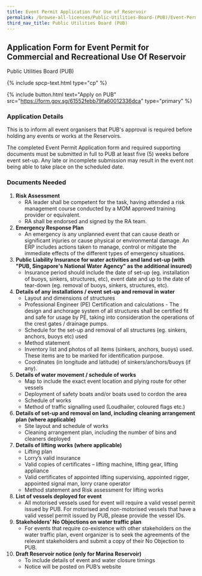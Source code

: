 ```yaml
---
title: Event Permit Application for Use of Reservoir
permalink: /browse-all-licences/Public-Utilities-Board-(PUB)/Event-Permit-Application-for-Use-of-Reservoir
third_nav_title: Public Utilities Board (PUB)
---
```


## Application Form for Event Permit for Commercial and Recreational Use Of Reservoir

Public Utilities Board (PUB)

{% include spcp-text.html type="cp" %}

{% include button.html text="Apply on PUB" src="https://form.gov.sg/61552febb79fa60012336dca" type="primary" %}

<H3>Application Details</H3>

This is to inform all event organisers that PUB's approval is required before holding any events or works at the Reservoirs.
        
The completed Event Permit Application form and required supporting documents must be submitted in full to PUB at least five (5) weeks before event set-up. Any late or incomplete submission may result in the event not being able to take place on the scheduled date.

<H3>Documents Needed</H3>

<ol>
    <li>
        <strong>Risk Assessment</strong>
        <ul>
            <li>RA leader shall be competent for the task, having attended a risk management course conducted by a MOM approved training provider or equivalent.</li>
            <li>RA shall be endorsed and signed by the RA team.</li>
        </ul>
    </li>
    <li>
        <strong>Emergency Response Plan</strong>
        <ul>
            <li>An emergency is any unplanned event that can cause death or significant injuries or cause physical or environmental damage. An ERP includes actions taken to manage, control or mitigate the immediate effects of the different types of emergency situations.</li>
        </ul>
    </li>
    <li>
        <strong>Public Liability Insurance for water activities and land set-up (with "PUB, Singapore's National Water Agency" as the additional insured)</strong>
        <ul>
            <li>Insurance period should include the date of set-up (eg. installation of buoys, sinkers, structures, etc), event date and up to the date of tear-down (eg. removal of buoys, sinkers, structures, etc).</li>
        </ul>
    </li>
    <li>
        <strong>Details of any installations / event set-up and removal in water</strong>
        <ul>
            <li>Layout and dimensions of structures</li>
            <li>Professional Engineer (PE) Certification and calculations - The design and anchorage system of all structures shall be certified fit and safe for usage by PE, taking into consideration the operations of the crest gates / drainage pumps.</li>
            <li>Schedule for the set-up and removal of all structures (eg. sinkers, anchors, buoys etc) used</li>
            <li>Method statement</li>
            <li>Inventory list and photos of all items (sinkers, anchors, buoys) used. These items are to be marked for identification purpose.</li>
            <li>Coordinates (in longitude and latitude) of sinkers/anchors/buoys (if any).</li>
        </ul>
    </li>
    <li>
        <strong>Details of water movement / schedule of works</strong>
        <ul>
            <li>Map to include the exact event location and plying route for other vessels</li>
            <li>Deployment of safety boats and/or boats used to cordon the area</li>
            <li>Schedule of works</li>
            <li>Method of traffic signalling used (Loudhailer, coloured flags etc.)</li>
        </ul>
    </li>
    <li>
        <strong>Details of set-up and removal on land, including cleaning arrangement plan (where applicable)</strong>
        <ul>
            <li>Site layout and schedule of works</li>
            <li>Cleaning arrangement plan, including the number of bins and cleaners deployed</li>
        </ul>
    </li>
    <li>
        <strong>Details of lifting works (where applicable)</strong>
        <ul>
            <li>Lifting plan</li>
            <li>Lorry’s valid insurance</li>
            <li>Valid copies of certificates – lifting machine, lifting gear, lifting appliance</li>
            <li>Valid certificates of appointed lifting supervising, appointed rigger, appointed signal man, lorry crane operator</li>
            <li>Method statement and Risk assessment for lifting works</li>
        </ul>
    </li>
    <li>
        <strong>List of vessels deployed for event</strong>
        <ul>
            <li>All motorised vessels used for event will require a valid vessel permit issued by PUB. For motorised and non-motorised vessels that have a valid vessel permit issued by PUB, please provide the vessel IDs.</li>
        </ul>
    </li>
    <li>
        <strong>Stakeholders’ No Objections on water traffic plan</strong>
        <ul>
            <li>For events that require co-existence with other stakeholders on the water traffic plan, event organizer is to seek the agreements of the relevant stakeholders and submit a copy of their No Objection to PUB.</li>
        </ul>
    </li>
    <li>
        <strong>Draft Reservoir notice (only for Marina Reservoir)</strong>
        <ul>
            <li>To include details of event and water closure timings</li>
            <li>Notice will be posted on PUB’s website</li>
        </ul>
    </li>
</ol>
